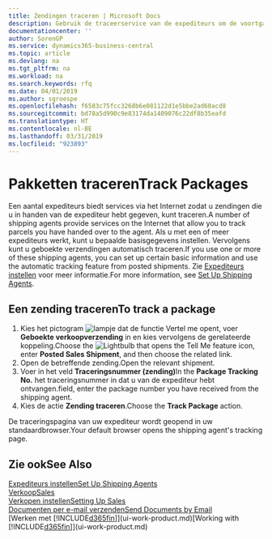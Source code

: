 ```yaml
---
title: Zendingen traceren | Microsoft Docs
description: Gebruik de traceerservice van de expediteurs om de voortgang van een zending te bekijken.
documentationcenter: ''
author: SorenGP
ms.service: dynamics365-business-central
ms.topic: article
ms.devlang: na
ms.tgt_pltfrm: na
ms.workload: na
ms.search.keywords: rfq
ms.date: 04/01/2019
ms.author: sgroespe
ms.openlocfilehash: f6583c75fcc3268b6e081122d1e5bbe2ad60acd8
ms.sourcegitcommit: bd78a5d990c9e83174da1409076c22df8b35eafd
ms.translationtype: HT
ms.contentlocale: nl-BE
ms.lasthandoff: 03/31/2019
ms.locfileid: "923893"
---
```

# <a name="track-packages"></a><span data-ttu-id="f4244-103">Pakketten traceren</span><span class="sxs-lookup"><span data-stu-id="f4244-103">Track Packages</span></span>
<span data-ttu-id="f4244-104">Een aantal expediteurs biedt services via het Internet zodat u zendingen die u in handen van de expediteur hebt gegeven, kunt traceren.</span><span class="sxs-lookup"><span data-stu-id="f4244-104">A number of shipping agents provide services on the Internet that allow you to track parcels you have handed over to the agent.</span></span> <span data-ttu-id="f4244-105">Als u met een of meer expediteurs werkt, kunt u bepaalde basisgegevens instellen. Vervolgens kunt u geboekte verzendingen automatisch traceren.</span><span class="sxs-lookup"><span data-stu-id="f4244-105">If you use one or more of these shipping agents, you can set up certain basic information and use the automatic tracking feature from posted shipments.</span></span> <span data-ttu-id="f4244-106">Zie [Expediteurs instellen](sales-how-to-set-up-shipping-agents.md) voor meer informatie.</span><span class="sxs-lookup"><span data-stu-id="f4244-106">For more information, see [Set Up Shipping Agents](sales-how-to-set-up-shipping-agents.md).</span></span>  

## <a name="to-track-a-package"></a><span data-ttu-id="f4244-107">Een zending traceren</span><span class="sxs-lookup"><span data-stu-id="f4244-107">To track a package</span></span>
1. <span data-ttu-id="f4244-108">Kies het pictogram ![lampje dat de functie Vertel me opent](media/ui-search/search_small.png "Vertel me wat u wilt doen"), voer **Geboekte verkoopverzending** in en kies vervolgens de gerelateerde koppeling.</span><span class="sxs-lookup"><span data-stu-id="f4244-108">Choose the ![Lightbulb that opens the Tell Me feature](media/ui-search/search_small.png "Tell me what you want to do") icon, enter **Posted Sales Shipment**, and then choose the related link.</span></span>
2. <span data-ttu-id="f4244-109">Open de betreffende zending.</span><span class="sxs-lookup"><span data-stu-id="f4244-109">Open the relevant shipment.</span></span>
3. <span data-ttu-id="f4244-110">Voer in het veld **Traceringsnummer (zending)**</span><span class="sxs-lookup"><span data-stu-id="f4244-110">In the **Package Tracking No.**</span></span> <span data-ttu-id="f4244-111">het traceringsnummer in dat u van de expediteur hebt ontvangen.</span><span class="sxs-lookup"><span data-stu-id="f4244-111">field, enter the package number you have received from the shipping agent.</span></span>
4. <span data-ttu-id="f4244-112">Kies de actie **Zending traceren**.</span><span class="sxs-lookup"><span data-stu-id="f4244-112">Choose the **Track Package** action.</span></span>

<span data-ttu-id="f4244-113">De traceringspagina van uw expediteur wordt geopend in uw standaardbrowser.</span><span class="sxs-lookup"><span data-stu-id="f4244-113">Your default browser opens the shipping agent's tracking page.</span></span>

## <a name="see-also"></a><span data-ttu-id="f4244-114">Zie ook</span><span class="sxs-lookup"><span data-stu-id="f4244-114">See Also</span></span>
[<span data-ttu-id="f4244-115">Expediteurs instellen</span><span class="sxs-lookup"><span data-stu-id="f4244-115">Set Up Shipping Agents</span></span>](sales-how-to-set-up-shipping-agents.md)  
[<span data-ttu-id="f4244-116">Verkoop</span><span class="sxs-lookup"><span data-stu-id="f4244-116">Sales</span></span>](sales-manage-sales.md)  
[<span data-ttu-id="f4244-117">Verkopen instellen</span><span class="sxs-lookup"><span data-stu-id="f4244-117">Setting Up Sales</span></span>](sales-setup-sales.md)  
[<span data-ttu-id="f4244-118">Documenten per e-mail verzenden</span><span class="sxs-lookup"><span data-stu-id="f4244-118">Send Documents by Email</span></span>](ui-how-send-documents-email.md)  
<span data-ttu-id="f4244-119">[Werken met [!INCLUDE[d365fin](includes/d365fin_md.md)]](ui-work-product.md)</span><span class="sxs-lookup"><span data-stu-id="f4244-119">[Working with [!INCLUDE[d365fin](includes/d365fin_md.md)]](ui-work-product.md)</span></span>
